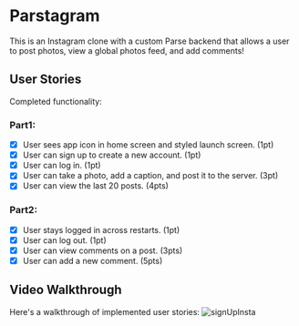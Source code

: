 # Parstagram

This is an Instagram clone with a custom Parse backend that allows a user to post photos, view a global photos feed, and add comments!

## User Stories

Completed functionality:
### Part1:
- [x] User sees app icon in home screen and styled launch screen. (1pt)
- [x] User can sign up to create a new account. (1pt)
- [x] User can log in. (1pt)
- [x] User can take a photo, add a caption, and post it to the server. (3pt)
- [x] User can view the last 20 posts. (4pts)
### Part2:
- [X] User stays logged in across restarts. (1pt)
- [X] User can log out. (1pt)
- [X] User can view comments on a post. (3pts)
- [X] User can add a new comment. (5pts)

## Video Walkthrough

Here's a walkthrough of implemented user stories:
![signUpInsta](https://user-images.githubusercontent.com/73111863/181657882-4c74a32f-ad43-4759-8d0d-0afe21518233.gif)
